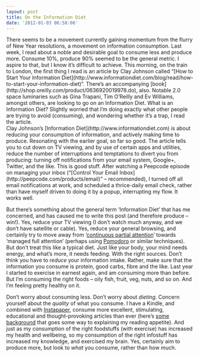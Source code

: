 ```yaml
---
layout: post
title: On the Information Diet
date: '2012-01-03 06:58:06'
---
```



<div><div><div><div><div><div>There seems to be a movement currently gaining momentum from the flurry of New Year resolutions, a movement on information consumption. Last week, I read about a noble and desirable goal to consume less and produce more. Consume 10%, produce 90% seemed to be the general metric. I aspire to that, but I know it’s difficult to achieve. This morning, on the train to London, the first thing I read is an article by Clay Johnson called “[How to Start Your Information Diet](http://www.informationdiet.com/blog/read/how-to-start-your-information-diet)“. There’s an accompanying [book](http://shop.oreilly.com/product/0636920019978.do), also. Notable 2.0 space luminaries such as Gina Trapani, Tim O’Reilly and Ev Williams, amongst others, are looking to go on an Information Diet. What is an Information Diet? Slightly worried that I’m doing exactly what other people are trying to avoid (consuming), and wondering whether it’s a trap, I read the article.

<div>Clay Johnson’s [Information Diet](http://www.informationdiet.com) is about reducing your consumption of information, and actively making time to produce. Resonating with the earlier goal, so far so good. The article tells you to cut down on TV viewing, and by use of certain apps and utilities, reduce the number of interruptions and temptations to divert you from producing: turning off notifications from your email system, Google+, Twitter, and the like. This is good stuff. After watching a Peepcode episode on managing your inbox (“[Control Your Email Inbox](http://peepcode.com/products/email)” – recommended), I turned off all email notifications at work, and scheduled a thrice-daily email check, rather than have myself driven to doing it by a popup, interrupting my flow. It works well.

But there’s something about the general term ‘Information Diet’ that has me concerned, and has caused me to write this post (and therefore produce – win!). Yes, reduce your TV viewing (I don’t watch much anyway, and we don’t have satellite or cable). Yes, reduce your general browsing, and certainly try to move away from ‘[continuous partial attention](http://en.wikipedia.org/wiki/Continuous_partial_attention)‘ towards ‘managed full attention’ (perhaps using [Pomodoro](http://www.pomodorotechnique.com/) or similar techniques). But don’t treat this like a typical diet. Just like your body, your mind needs energy, and what’s more, it needs feeding. With the right sources. Don’t think you have to *reduce* your information intake. Rather, make sure that the information you consume is protein, good carbs, fibre and the like. Last year I started to exercise in earnest again, and am consuming more than before. But I’m consuming the right foods – oily fish, fruit, veg, nuts, and so on. And I’m feeling pretty healthy on it.

Don’t worry about consuming less. Don’t worry about *dieting*. Concern yourself about the *quality* of what you consume. I have a Kindle, and combined with [Instapaper](http://www.instapaper.com/), consume more excellent, stimulating, educational and thought-provoking articles than ever (here’s [some background](http://www.sdn.sap.com/irj/scn/weblogs?blog=/pub/wlg/16597) that goes some way to explaining my reading appetite). And just as my consumption of the right foodstuffs (with exercise) has increased my health and wellbeing, so my consumption of the right infostuff has increased my knowledge, and exercised my brain. Yes, certainly aim to produce more, but look to *what* you consume, rather than how much.

</div></div></div></div></div></div></div>
